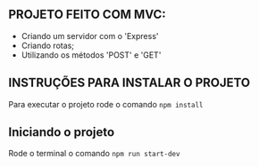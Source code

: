 ## PROJETO FEITO COM MVC: 

- Criando um servidor com o 'Express'
- Criando rotas;
- Utilizando os métodos 'POST' e 'GET'

 ## INSTRUÇÕES PARA INSTALAR O PROJETO

 Para executar o projeto rode o comando `npm install`

 ## Iniciando o projeto
 Rode o terminal o comando `npm run start-dev`
